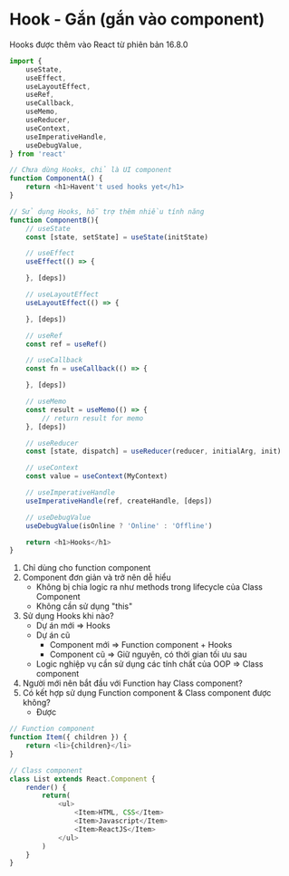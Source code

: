 # Hook - Gắn (gắn vào component)

Hooks được thêm vào React từ phiên bản 16.8.0

```js
import {
    useState,
    useEffect,
    useLayoutEffect,
    useRef,
    useCallback,
    useMemo,
    useReducer,
    useContext,
    useImperativeHandle,
    useDebugValue,
} from 'react'

// Chưa dùng Hooks, chỉ là UI component
function ComponentA() {
    return <h1>Havent't used hooks yet</h1>
}

// Sử dụng Hooks, hỗ trợ thêm nhiều tính năng
function ComponentB(){
    // useState
    const [state, setState] = useState(initState)

    // useEffect
    useEffect(() => {

    }, [deps])

    // useLayoutEffect
    useLayoutEffect(() => {

    }, [deps])

    // useRef
    const ref = useRef()

    // useCallback
    const fn = useCallback(() => {

    }, [deps])

    // useMemo
    const result = useMemo(() => {
        // return result for memo
    }, [deps])

    // useReducer
    const [state, dispatch] = useReducer(reducer, initialArg, init)

    // useContext
    const value = useContext(MyContext)

    // useImperativeHandle
    useImperativeHandle(ref, createHandle, [deps])

    // useDebugValue
    useDebugValue(isOnline ? 'Online' : 'Offline')

    return <h1>Hooks</h1>
}

```

1. Chỉ dùng cho function component
2. Component đơn giản và trở nên dễ hiểu
    - Không bị chia logic ra như methods trong lifecycle của Class Component
    - Không cần sử dụng "this"
3. Sử dụng Hooks khi nào?
    - Dự án mới => Hooks
    - Dự án cũ
        - Component mới => Function component + Hooks
        - Component cũ => Giữ nguyên, có thời gian tối ưu sau
    - Logic nghiệp vụ cần sử dụng các tính chất của OOP => Class component
4. Người mới nên bắt đầu với Function hay Class component?
5. Có kết hợp sử dụng Function component & Class component được không?
    - Được

```js
// Function component
function Item({ children }) {
    return <li>{children}</li>
}

// Class component
class List extends React.Component {
    render() {
        return(
            <ul>
                <Item>HTML, CSS</Item>
                <Item>Javascript</Item>
                <Item>ReactJS</Item>
            </ul>
        )
    }
}

```